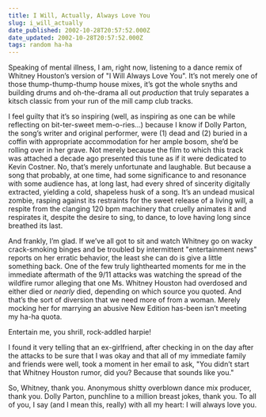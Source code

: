 ```yaml
---
title: I Will, Actually, Always Love You
slug: i_will_actually
date_published: 2002-10-28T20:57:52.000Z
date_updated: 2002-10-28T20:57:52.000Z
tags: random ha-ha
---
```


Speaking of mental illness, I am, right now, listening to a dance remix of Whitney Houston’s version of "I Will Always Love You". It’s not merely one of those thump-thump-thump house mixes, it’s got the whole snyths and building drums and oh-the-drama all out *production* that truly separates a kitsch classic from your run of the mill camp club tracks.

I feel guilty that it’s so inspiring (well, as inspiring as one can be while reflecting on bit-ter-sweet mem-o-ries…) because I know if Dolly Parton, the song’s writer and original performer, were (1) dead and (2) buried in a coffin with appropriate accommodation for her ample bosom, she’d be rolling over in her grave. Not merely because the film to which this track was attached a decade ago presented this tune as if it were dedicated to Kevin Costner. No, that’s merely unfortunate and laughable. But because a song that probably, at one time, had some significance to and resonance with some audience has, at long last, had every shred of sincerity digitally extracted, yielding a cold, shapeless husk of a song. It’s an undead musical zombie, rasping against its restraints for the sweet release of a living will, a respite from the clanging 120 bpm machinery that cruelly animates it and respirates it, despite the desire to sing, to dance, to love having long since breathed its last.

And frankly, I’m glad. If we’ve all got to sit and watch Whitney go on wacky crack-smoking binges and be troubled by intermittent "entertainment news" reports on her erratic behavior, the least she can do is give a little something back. One of the few truly lighthearted moments for me in the immediate aftermath of the 9/11 attacks was watching the spread of the wildfire rumor alleging that one Ms. Whitney Houston had overdosed and either died or *nearly* died, depending on which source you quoted. And that’s the sort of diversion that we need more of from a woman. Merely mocking her for marrying an abusive New Edition has-been isn’t meeting my ha-ha quota.

Entertain me, you shrill, rock-addled harpie!

I found it very telling that an ex-girlfriend, after checking in on the day after the attacks to be sure that I was okay and that all of my immediate family and friends were well, took a moment in her email to ask, "You didn’t start that Whitney Houston rumor, did you? Because that sounds like you."

So, Whitney, thank you. Anonymous shitty overblown dance mix producer, thank you. Dolly Parton, punchline to a million breast jokes, thank you. To all of you, I say (and I mean this, really) with all my heart: I will always love you.
